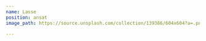 ```yaml
---
name: Lasse
position: ansat
image_path: https://source.unsplash.com/collection/139386/604x604?a=.png

---
```


